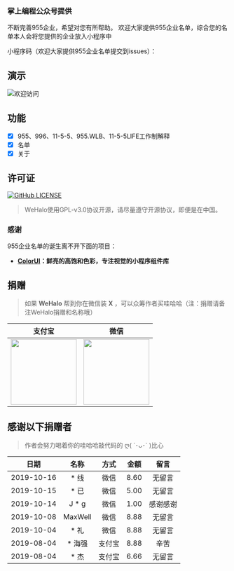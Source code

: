 ### 掌上编程公众号提供

不断完善955企业，希望对您有所帮助。
欢迎大家提供955企业名单，综合您的名单本人会将您提供的企业放入小程序中

小程序码（欢迎大家提供955企业名单提交到issues）：

## 演示

![欢迎访问](http://image.codingce.com.cn/blog/zhangshangbiancheng.jpg)

## 功能

- [x] 955、996、11-5-5、955.WLB、11-5-5LIFE工作制解释
- [x] 名单
- [x] 关于

## 许可证

[![GitHub LICENSE](https://img.shields.io/github/license/aquanlerou/WeHalo.svg?style=flat-square)](https://github.com/aquanlerou/WeHalo/blob/master/LICENSE)

> WeHalo使用GPL-v3.0协议开源，请尽量遵守开源协议，即便是在中国。

### 感谢

955企业名单的诞生离不开下面的项目：

- **[ColorUI](https://github.com/weilanwl/ColorUI)：鲜亮的高饱和色彩，专注视觉的小程序组件库**

## 捐赠

> 如果 **WeHalo** 帮到你在微信装 **X** ，可以众筹作者买哇哈哈（注：捐赠请备注WeHalo捐赠和名称哦）

| 支付宝  | 微信  |
| :------------: | :------------: |
| <img src="http://image.codingce.com.cn/alipay.png" width="150"/>  | <img src="http://image.codingce.com.cn/alipay.png" width="150" />  |

## 感谢以下捐赠者

> 作者会努力喝着你的哇哈哈敲代码的  ღ( ´･ᴗ･` )比心


| 日期 | 名称 | 方式 | 金额 | 留言 |
| :------------: | :------------: | :------------: | :------------: | :------------: |
| 2019-10-16 | * 线 | 微信 | 8.60 | 无留言 |
| 2019-10-15 | * 已 | 微信 | 5.00 | 无留言 |
| 2019-10-14 | J * g | 微信 | 1.00 | 感谢感谢 |
| 2019-10-08 | MaxWell | 微信 | 8.88 | 无留言 |
| 2019-10-04 | * 礼 | 微信 | 8.88 | 无留言 |
| 2019-08-04 | * 海强 | 支付宝 | 8.88 | 辛苦 |
| 2019-08-04 | * 杰 | 支付宝 | 6.66 | 无留言 |




